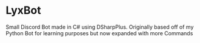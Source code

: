 # LyxBot
 Small Discord Bot made in C# using DSharpPlus. Originally based off of my Python Bot for learning purposes but now expanded with more Commands
